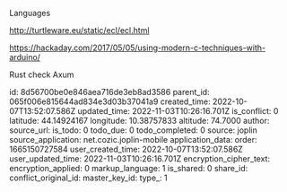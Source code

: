 Languages

http://turtleware.eu/static/ecl/ecl.html

https://hackaday.com/2017/05/05/using-modern-c-techniques-with-arduino/

Rust check Axum


id: 8d56700be0e846aea716de3eb8ad3586
parent_id: 065f006e815644ad834e3d03b37041a9
created_time: 2022-10-07T13:52:07.586Z
updated_time: 2022-11-03T10:26:16.701Z
is_conflict: 0
latitude: 44.14924167
longitude: 10.38757833
altitude: 74.7000
author: 
source_url: 
is_todo: 0
todo_due: 0
todo_completed: 0
source: joplin
source_application: net.cozic.joplin-mobile
application_data: 
order: 1665150727584
user_created_time: 2022-10-07T13:52:07.586Z
user_updated_time: 2022-11-03T10:26:16.701Z
encryption_cipher_text: 
encryption_applied: 0
markup_language: 1
is_shared: 0
share_id: 
conflict_original_id: 
master_key_id: 
type_: 1